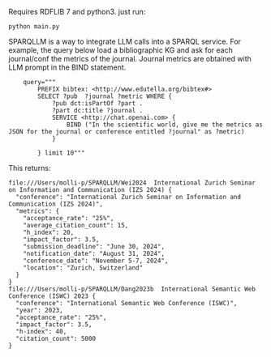 Requires RDFLIB 7 and python3. 
just run:
```
python main.py
```

SPARQLLM is a way to integrate LLM calls into a SPARQL service. For example, the query below
load a bibliographic KG and ask for each journal/conf the metrics of the journal.
Journal metrics are obtained with LLM prompt in the BIND statement.

```
    query="""
        PREFIX bibtex: <http://www.edutella.org/bibtex#>
        SELECT ?pub  ?journal ?metric WHERE {
            ?pub dct:isPartOf ?part .
            ?part dc:title ?journal .
            SERVICE <http://chat.openai.com> { 
                BIND ("In the scientific world, give me the metrics as JSON for the journal or conference entitled ?journal" as ?metric) 
            } 
  
        } limit 10"""
```

This returns:

```
file:///Users/molli-p/SPARQLLM/Wei2024  International Zurich Seminar on Information and Communication (IZS 2024) {
  "conference": "International Zurich Seminar on Information and Communication (IZS 2024)",
  "metrics": {
    "acceptance_rate": "25%",
    "average_citation_count": 15,
    "h_index": 20,
    "impact_factor": 3.5,
    "submission_deadline": "June 30, 2024",
    "notification_date": "August 31, 2024",
    "conference_date": "November 5-7, 2024",
    "location": "Zurich, Switzerland"
  }
}
file:///Users/molli-p/SPARQLLM/Dang2023b  International Semantic Web Conference (ISWC) 2023 {
  "conference": "International Semantic Web Conference (ISWC)",
  "year": 2023,
  "acceptance_rate": "25%",
  "impact_factor": 3.5,
  "h-index": 40,
  "citation_count": 5000
}
```
